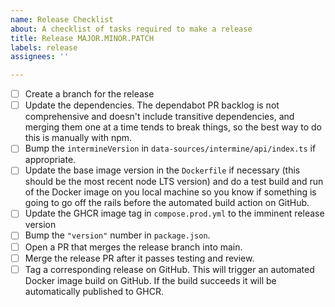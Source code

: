 ```yaml
---
name: Release Checklist
about: A checklist of tasks required to make a release
title: Release MAJOR.MINOR.PATCH
labels: release
assignees: ''

---
```


- [ ] Create a branch for the release
- [ ] Update the dependencies. The dependabot PR backlog is not comprehensive and doesn't include transitive dependencies, and merging them one at a time tends to break things, so the best way to do this is manually with npm.
- [ ] Bump the `intermineVersion` in `data-sources/intermine/api/index.ts` if appropriate.
- [ ] Update the base image version in the `Dockerfile` if necessary (this should be the most recent node LTS version) and do a test build and run of the Docker image on you local machine so you know if something is going to go off the rails before the automated build action on GitHub.
- [ ] Update the GHCR image tag in `compose.prod.yml` to the imminent release version
- [ ] Bump the `"version"` number in `package.json`.
- [ ] Open a PR that merges the release branch into main.
- [ ] Merge the release PR after it passes testing and review.
- [ ] Tag a corresponding release on GitHub. This will trigger an automated Docker image build on GitHub. If the build succeeds it will be automatically published to GHCR.
